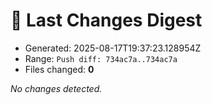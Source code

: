 # 📝 Last Changes Digest

- Generated: 2025-08-17T19:37:23.128954Z
- Range: `Push diff: 734ac7a..734ac7a`
- Files changed: **0**

_No changes detected._